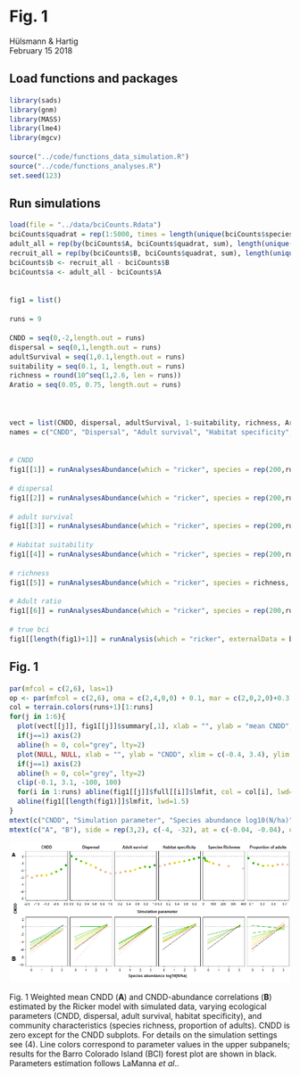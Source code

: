 # Fig. 1
Hülsmann & Hartig  
February 15 2018  

## Load functions and packages


```r
library(sads)
library(gnm)
library(MASS)
library(lme4)
library(mgcv)

source("../code/functions_data_simulation.R")
source("../code/functions_analyses.R")
set.seed(123)
```


## Run simulations 


```r
load(file = "../data/bciCounts.Rdata")
bciCounts$quadrat = rep(1:5000, times = length(unique(bciCounts$species)))
adult_all = rep(by(bciCounts$A, bciCounts$quadrat, sum), length(unique(bciCounts$species)))
recruit_all = rep(by(bciCounts$B, bciCounts$quadrat, sum), length(unique(bciCounts$species)))
bciCounts$b <- recruit_all - bciCounts$B
bciCounts$a <- adult_all - bciCounts$A


fig1 = list()

runs = 9

CNDD = seq(0,-2,length.out = runs)
dispersal = seq(0,1,length.out = runs)
adultSurvival = seq(1,0.1,length.out = runs)
suitability = seq(0.1, 1, length.out = runs)
richness = round(10^seq(1,2.6, len = runs))
Aratio = seq(0.05, 0.75, length.out = runs)



vect = list(CNDD, dispersal, adultSurvival, 1-suitability, richness, Aratio)
names = c("CNDD", "Dispersal", "Adult survival", "Habitat specificity", "Species Richness", "Proportion of adults", "BCI")


# CNDD
fig1[[1]] = runAnalysesAbundance(which = "ricker", species = rep(200,runs), dispersal = rep(0.5, runs), adultSurvival = rep(1, runs), CNDD = CNDD, gaps = rep(1, runs), Aratio = rep(0.4, runs), ABsd =  rep(0, runs), suitability = rep(1, runs))

# dispersal
fig1[[2]] = runAnalysesAbundance(which = "ricker", species = rep(200,runs), dispersal = dispersal, adultSurvival = rep(1, runs), CNDD = rep(0, runs), gaps = rep(1, runs), Aratio = rep(0.4, runs), ABsd  = rep(0, runs), suitability = rep(1, runs))

# adult survival
fig1[[3]] = runAnalysesAbundance(which = "ricker", species = rep(200,runs), dispersal = rep(0.5, runs), adultSurvival = adultSurvival, CNDD = rep(0, runs), gaps = rep(1, runs), Aratio = rep(0.4, runs), ABsd = rep(0, runs), suitability = rep(1, runs))

# Habitat suitability
fig1[[4]] = runAnalysesAbundance(which = "ricker", species = rep(200,runs), dispersal = rep(0.5, runs), adultSurvival = rep(1, runs), CNDD = rep(0, runs), gaps = rep(1, runs), Aratio = rep(0.4, runs), ABsd = rep(0, runs), suitability = suitability)

# richness
fig1[[5]] = runAnalysesAbundance(which = "ricker", species = richness, dispersal = rep(0.5, runs), adultSurvival = rep(1, runs), CNDD = rep(0, runs), gaps = rep(1, runs), Aratio = rep(0.4, runs), ABsd  = rep(0, runs), suitability = rep(1, runs))

# Adult ratio
fig1[[6]] = runAnalysesAbundance(which = "ricker", species = rep(200,runs), dispersal = rep(0.5, runs), adultSurvival = rep(1, runs), CNDD = rep(0, runs), gaps = rep(1, runs), Aratio = Aratio, ABsd = rep(0, runs), suitability = rep(1, runs))

# true bci
fig1[[length(fig1)+1]] = runAnalysis(which = "ricker", externalData = bciCounts)
```

## Fig. 1


```r
par(mfcol = c(2,6), las=1)
op <- par(mfcol = c(2,6), oma = c(2,4,0,0) + 0.1, mar = c(2,0,2,0)+0.3, las=1, mgp=c(1.5, 0.5, 0), lwd=75/75, cex.axis=3/3, cex.lab=2/3, tcl=(-0.2))
col = terrain.colors(runs+1)[1:runs]
for(j in 1:6){
  plot(vect[[j]], fig1[[j]]$summary[,1], xlab = "", ylab = "mean CNDD", ylim = c(-6,0.5), main = names[j], col = NA, bg = col, pch=21, cex=1.6, yaxt="n")
  if(j==1) axis(2)
  abline(h = 0, col="grey", lty=2)
  plot(NULL, NULL, xlab = "", ylab = "CNDD", xlim = c(-0.4, 3.4), ylim = c(-10,2), yaxt="n")
  if(j==1) axis(2)
  abline(h = 0, col="grey", lty=2)
  clip(-0.1, 3.1, -100, 100)
  for(i in 1:runs) abline(fig1[[j]]$full[[i]]$lmfit, col = col[i], lwd=1.6)  
  abline(fig1[[length(fig1)]]$lmfit, lwd=1.5)
}
mtext(c("CNDD", "Simulation parameter", "Species abundance log10(N/ha)"), outer = T, side = c(2, 1, 1), las=0, line = c(2, -17.5, -0.2), cex = 0.8, font=2)
mtext(c("A", "B"), side = rep(3,2), c(-4, -32), at = c(-0.04, -0.04), outer = T, cex = 1.2, font=2)
```

![](readme_files/figure-html/unnamed-chunk-3-1.png)<!-- -->

Fig. 1 Weighted mean CNDD (**A**) and CNDD-abundance correlations (**B**) estimated by the Ricker model with simulated data, varying ecological parameters (CNDD, dispersal, adult survival, habitat specificity), and community characteristics (species richness, proportion of adults). CNDD is zero except for the CNDD subplots. For details on the simulation settings see (4). Line colors correspond to parameter values in the upper subpanels; results for the Barro Colorado Island (BCI) forest plot are shown in black. Parameters estimation follows LaManna *et al*..
